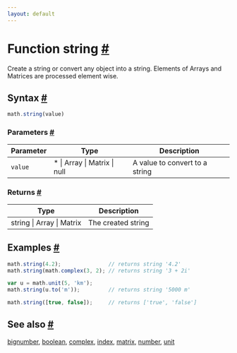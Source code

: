 ```yaml
---
layout: default
---
```


<h1 id="function-string">Function string <a href="#function-string" title="Permalink">#</a></h1>

Create a string or convert any object into a string.
Elements of Arrays and Matrices are processed element wise.


<h2 id="syntax">Syntax <a href="#syntax" title="Permalink">#</a></h2>

```js
math.string(value)
```

<h3 id="parameters">Parameters <a href="#parameters" title="Permalink">#</a></h3>

Parameter | Type | Description
--------- | ---- | -----------
`value` | * &#124; Array &#124; Matrix &#124; null | A value to convert to a string

<h3 id="returns">Returns <a href="#returns" title="Permalink">#</a></h3>

Type | Description
---- | -----------
string &#124; Array &#124; Matrix | The created string


<h2 id="examples">Examples <a href="#examples" title="Permalink">#</a></h2>

```js
math.string(4.2);               // returns string '4.2'
math.string(math.complex(3, 2); // returns string '3 + 2i'

var u = math.unit(5, 'km');
math.string(u.to('m'));         // returns string '5000 m'

math.string([true, false]);     // returns ['true', 'false']
```


<h2 id="see-also">See also <a href="#see-also" title="Permalink">#</a></h2>

[bignumber](bignumber.html),
[boolean](boolean.html),
[complex](complex.html),
[index](index.html),
[matrix](matrix.html),
[number](number.html),
[unit](unit.html)


<!-- Note: This file is automatically generated from source code comments. Changes made in this file will be overridden. -->
